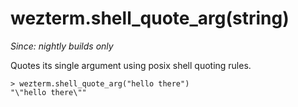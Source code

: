 # wezterm.shell_quote_arg(string)

*Since: nightly builds only*

Quotes its single argument using posix shell quoting rules.

```
> wezterm.shell_quote_arg("hello there")
"\"hello there\""
```
